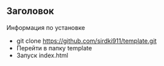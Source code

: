## Заголовок

Информация по установке

- git clone https://github.com/sirdki911/template.git
- Перейти в папку template
- Запуск index.html
